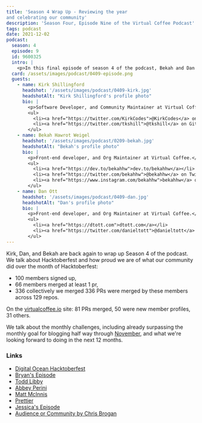 ```yaml
---
title: 'Season 4 Wrap Up - Reviewing the year
and celebrating our community'
description: 'Season Four, Episode Nine of the Virtual Coffee Podcast'
tags: podcast
date: 2021-12-02
podcast:
  season: 4
  episode: 9
  id: 9600325
  intro: |
    <p>In this final episode of season 4 of the podcast, Bekah and Dan bring back special guest and community maintainer, Kirk Shillingford to retro our Virtual Coffee Hacktoberfest Initiative, talk about our monthly challenges and our exceitement of going into year 2 of the challenges, and we even throw in some amazing jokes at the end.</p>
  card: /assets/images/podcast/0409-episode.png
  guests:
    - name: Kirk Shillingford
      headshot: '/assets/images/podcast/0409-kirk.jpg'
      headshotAlt: "Kirk Shillingford's profile photo"
      bio: |
        <p>Software Developer, and Community Maintainer at Virtual Coffee.</p>
        <ul>
          <li><a href="https://twitter.com/KirkCodes">@KirkCodes</a> on Twitter</li>
          <li><a href="https://twitter.com/tkshill">@tkshill</a> on GitHub</li>
        </ul>
    - name: Bekah Hawrot Weigel
      headshot: '/assets/images/podcast/0209-bekah.jpg'
      headshotAlt: "Bekah's profile photo"
      bio: |
        <p>Front-end developer, and Org Maintainer at Virtual Coffee.</p>
        <ul>
          <li><a href="https://dev.to/bekahhw">dev.to/bekahhw</a></li>
          <li><a href="https://twitter.com/bekahhw">@bekahhw</a> on Twitter</li>
          <li><a href="https://www.instagram.com/bekahhw">bekahhw</a> on Instagram</li>
        </ul>
    - name: Dan Ott
      headshot: '/assets/images/podcast/0409-dan.jpg'
      headshotAlt: "Dan's profile photo"
      bio: |
        <p>Front-end developer, and Org Maintainer at Virtual Coffee.</p>
        <ul>
          <li><a href="https://dtott.com">dtott.com</a></li>
          <li><a href="https://twitter.com/danieltott">@danieltott</a> on Twitter</li>
        </ul>
---
```


Kirk, Dan, and Bekah are back again to wrap up Season 4 of the podcast. We talk about Hacktoberfest and how proud we are of what our community did over the month of Hacktoberfest:

- 100 members signed up,
- 66 members merged at least 1 pr,
- 336 collectively we merged 336 PRs were merged by these members across 129 repos.

On the [virtualcoffee.io](https://virtualcoffee.io/) site: 81 PRs merged, 50 were new member profiles, 31 others.

We talk about the monthly challenges, including already surpassing the monthly goal for blogging half way through [November](https://virtualcoffee.io/monthlychallenges/nov-2021/), and what we're looking forward to doing in the next 12 months.

### Links

- [Digital Ocean Hacktoberfest](https://hacktoberfest.digitalocean.com/)
- [Bryan's Episode](https://virtualcoffee.io/podcast/0406-bryan-healey/)
- [Todd Libby](https://github.com/colabottles/)
- [Abbey Perini](https://github.com/abbeyperini)
- [Matt McInnis](https://github.com/MattyMc)
- [Prettier](https://prettier.io/)
- [Jessica's Episode](https://virtualcoffee.io/podcast/0407-jessica-wilkins/)
- [Audience or Community by Chris Brogan](https://chrisbrogan.com/stories/community/audience-or-community/)
